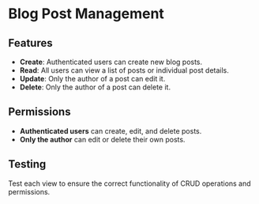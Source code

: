 # Blog Post Management

## Features
- **Create**: Authenticated users can create new blog posts.
- **Read**: All users can view a list of posts or individual post details.
- **Update**: Only the author of a post can edit it.
- **Delete**: Only the author of a post can delete it.

## Permissions
- **Authenticated users** can create, edit, and delete posts.
- **Only the author** can edit or delete their own posts.

## Testing
Test each view to ensure the correct functionality of CRUD operations and permissions.
